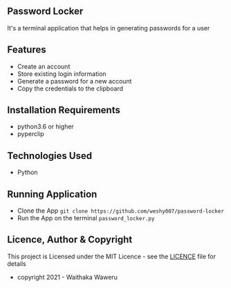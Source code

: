 ## Password Locker
It's a terminal application that helps in generating passwords for a user

## Features 
- Create an account
- Store existing login information
- Generate a password for a new account
- Copy the credentials to the clipboard

## Installation Requirements
- python3.6 or higher
- pyperclip

## Technologies Used
- Python

## Running Application
- Clone the App `git clone https://github.com/weshy007/password-locker`
- Run the App on the terminal 
`password_locker.py`

## Licence, Author & Copyright
This project is Licensed under the MIT Licence - see the [LICENCE](https://github.com/weshy007/password-locker/blob/master/LICENCE "Licence") file for details 
- copyright 2021 - Waithaka Waweru 